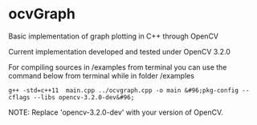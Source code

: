 # ocvGraph
Basic implementation of graph plotting in C++ through OpenCV

Current implementation developed and tested under OpenCV 3.2.0

For compiling sources in /examples from terminal you can use the command below from terminal while in folder /examples

`g++ -std=c++11  main.cpp ../ocvgraph.cpp -o main &#96;pkg-config --cflags --libs opencv-3.2.0-dev&#96;`

NOTE: Replace 'opencv-3.2.0-dev' with your version of OpenCV.


